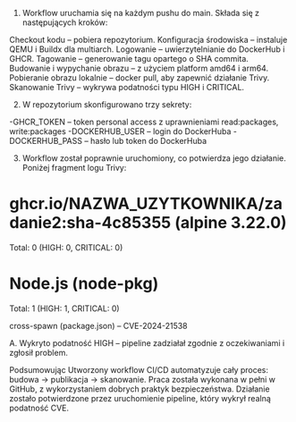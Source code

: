 1. Workflow uruchamia się na każdym pushu do main. Składa się z następujących kroków:

Checkout kodu – pobiera repozytorium.
Konfiguracja środowiska – instaluje QEMU i Buildx dla multiarch.
Logowanie – uwierzytelnianie do DockerHub i GHCR.
Tagowanie – generowanie tagu opartego o SHA commita.
Budowanie i wypychanie obrazu – z użyciem platform amd64 i arm64.
Pobieranie obrazu lokalnie – docker pull, aby zapewnić działanie Trivy.
Skanowanie Trivy – wykrywa podatności typu HIGH i CRITICAL.

2. W repozytorium skonfigurowano trzy sekrety:

-GHCR_TOKEN – token personal access z uprawnieniami read:packages, write:packages
-DOCKERHUB_USER – login do DockerHuba
-DOCKERHUB_PASS – hasło lub token do DockerHuba


3. Workflow został poprawnie uruchomiony, co potwierdza jego działanie. Poniżej fragment logu Trivy:

ghcr.io/NAZWA_UZYTKOWNIKA/zadanie2:sha-4c85355 (alpine 3.22.0)
===================================================
Total: 0 (HIGH: 0, CRITICAL: 0)

Node.js (node-pkg)
==================
Total: 1 (HIGH: 1, CRITICAL: 0)

cross-spawn (package.json) – CVE-2024-21538

A. Wykryto podatność HIGH – pipeline zadziałał zgodnie z oczekiwaniami i zgłosił problem.

Podsumowując
Utworzony workflow CI/CD automatyzuje cały proces: budowa → publikacja → skanowanie.
Praca została wykonana w pełni w GitHub, z wykorzystaniem dobrych praktyk bezpieczeństwa.
Działanie zostało potwierdzone przez uruchomienie pipeline, który wykrył realną podatność CVE.
